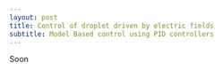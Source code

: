 ```yaml
---
layout: post
title: Control of droplet driven by electric fields
subtitle: Model Based control using PID controllers
---
```


Soon
